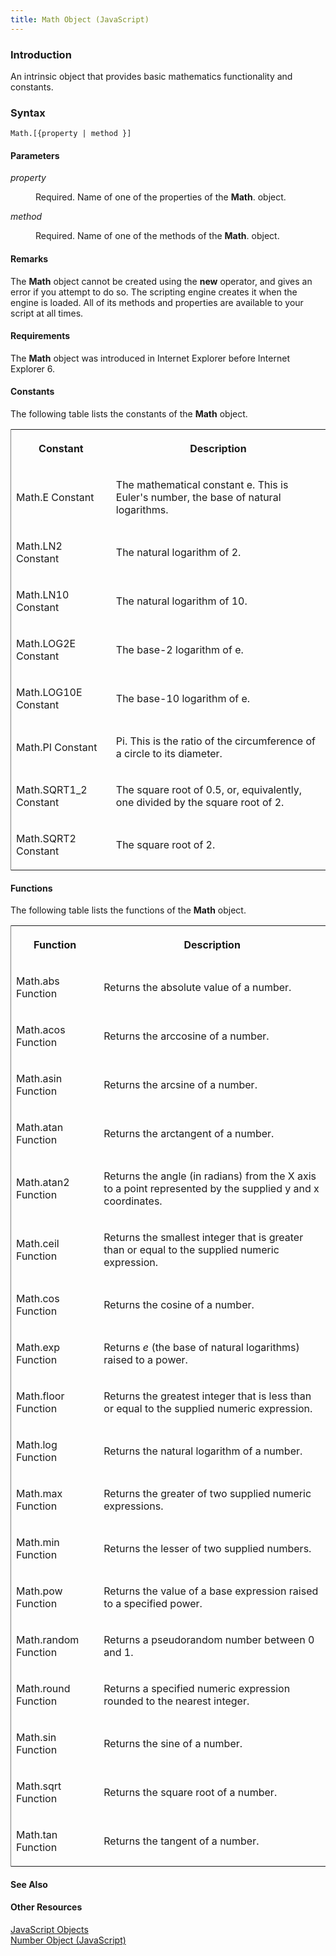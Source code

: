 ```yaml
---
title: Math Object (JavaScript)
---
```


### Introduction 

 An intrinsic object that provides basic mathematics functionality and constants.

### Syntax 

```
Math.[{property | method }]
```

#### Parameters 

<div id="sectionSection0" class="section" name="collapseableSection" style="" expanded="true">
  <dl class="authored">
    <dt>
      <i xmlns:util="util">property</i>
    </dt>
    <dd>
      <p xmlns:util="util">
        Required. Name of one of the properties of the <b>Math</b>. object.
      </p>
    </dd>
    <dt>
      <i xmlns:util="util">method</i>
    </dt>
    <dd>
      <p xmlns:util="util">
        Required. Name of one of the methods of the <b>Math</b>. object.
      </p>
    </dd>
  </dl>
</div>

#### Remarks 

<div id="languageReferenceRemarksSection" class="section" name="collapseableSection" style="">
  <p xmlns:util="util">
    The <b>Math</b> object cannot be created using the <b>new</b> operator, and gives an error if you attempt to do so. The scripting engine creates it when the engine is loaded. All of its methods
    and properties are available to your script at all times.
  </p>
</div>

#### Requirements 

<div id="requirementsTitleSection" class="section" name="collapseableSection" style="">
  <p xmlns:util="util">
    The <b>Math</b> object was introduced in Internet Explorer before Internet Explorer 6.
  </p>
</div>

#### Constants 

<div id="sectionSection1" class="section" name="collapseableSection" style="" expanded="true">
  <p xmlns:util="util">
    The following table lists the constants of the <b>Math</b> object.
  </p>
  <div class="caption"></div>
  <div class="tableSection">
    <table width="50%" cellspacing="2" cellpadding="5" frame="lhs">
      <tr>
        <th>
          <p xmlns:util="util">
            Constant
          </p>
        </th>
        <th>
          <p xmlns:util="util">
            Description
          </p>
        </th>
      </tr>
      <tr>
        <td>
          <p xmlns:util="util">
            Math.E Constant
          </p>
        </td>
        <td>
          <p xmlns:util="util">
            The mathematical constant e. This is Euler's number, the base of natural logarithms.
          </p>
        </td>
      </tr>
      <tr>
        <td>
          <p xmlns:util="util">
            Math.LN2 Constant
          </p>
        </td>
        <td>
          <p xmlns:util="util">
            The natural logarithm of 2.
          </p>
        </td>
      </tr>
      <tr>
        <td>
          <p xmlns:util="util">
            Math.LN10 Constant
          </p>
        </td>
        <td>
          <p xmlns:util="util">
            The natural logarithm of 10.
          </p>
        </td>
      </tr>
      <tr>
        <td>
          <p xmlns:util="util">
            Math.LOG2E Constant
          </p>
        </td>
        <td>
          <p xmlns:util="util">
            The base-2 logarithm of e.
          </p>
        </td>
      </tr>
      <tr>
        <td>
          <p xmlns:util="util">
            Math.LOG10E Constant
          </p>
        </td>
        <td>
          <p xmlns:util="util">
            The base-10 logarithm of e.
          </p>
        </td>
      </tr>
      <tr>
        <td>
          <p xmlns:util="util">
            Math.PI Constant
          </p>
        </td>
        <td>
          <p xmlns:util="util">
            Pi. This is the ratio of the circumference of a circle to its diameter.
          </p>
        </td>
      </tr>
      <tr>
        <td>
          <p xmlns:util="util">
            Math.SQRT1_2 Constant
          </p>
        </td>
        <td>
          <p xmlns:util="util">
            The square root of 0.5, or, equivalently, one divided by the square root of 2.
          </p>
        </td>
      </tr>
      <tr>
        <td>
          <p xmlns:util="util">
            Math.SQRT2 Constant
          </p>
        </td>
        <td>
          <p xmlns:util="util">
            The square root of 2.
          </p>
        </td>
      </tr>
    </table>
  </div>
</div>

#### Functions 

<div id="sectionSection2" class="section" name="collapseableSection" style="" expanded="true">
  <p xmlns:util="util">
    The following table lists the functions of the <b>Math</b> object.
  </p>
  <div class="caption"></div>
  <div class="tableSection">
    <table width="50%" cellspacing="2" cellpadding="5" frame="lhs">
      <tr>
        <th>
          <p xmlns:util="util">
            Function
          </p>
        </th>
        <th>
          <p xmlns:util="util">
            Description
          </p>
        </th>
      </tr>
      <tr>
        <td>
          <p xmlns:util="util">
            Math.abs Function
          </p>
        </td>
        <td>
          <p xmlns:util="util">
            Returns the absolute value of a number.
          </p>
        </td>
      </tr>
      <tr>
        <td>
          <p xmlns:util="util">
            Math.acos Function
          </p>
        </td>
        <td>
          <p xmlns:util="util">
            Returns the arccosine of a number.
          </p>
        </td>
      </tr>
      <tr>
        <td>
          <p xmlns:util="util">
            Math.asin Function
          </p>
        </td>
        <td>
          <p xmlns:util="util">
            Returns the arcsine of a number.
          </p>
        </td>
      </tr>
      <tr>
        <td>
          <p xmlns:util="util">
            Math.atan Function
          </p>
        </td>
        <td>
          <p xmlns:util="util">
            Returns the arctangent of a number.
          </p>
        </td>
      </tr>
      <tr>
        <td>
          <p xmlns:util="util">
            Math.atan2 Function
          </p>
        </td>
        <td>
          <p xmlns:util="util">
            Returns the angle (in radians) from the X axis to a point represented by the supplied y and x coordinates.
          </p>
        </td>
      </tr>
      <tr>
        <td>
          <p xmlns:util="util">
            Math.ceil Function
          </p>
        </td>
        <td>
          <p xmlns:util="util">
            Returns the smallest integer that is greater than or equal to the supplied numeric expression.
          </p>
        </td>
      </tr>
      <tr>
        <td>
          <p xmlns:util="util">
            Math.cos Function
          </p>
        </td>
        <td>
          <p xmlns:util="util">
            Returns the cosine of a number.
          </p>
        </td>
      </tr>
      <tr>
        <td>
          <p xmlns:util="util">
            Math.exp Function
          </p>
        </td>
        <td>
          <p xmlns:util="util">
            Returns <i>e</i> (the base of natural logarithms) raised to a power.
          </p>
        </td>
      </tr>
      <tr>
        <td>
          <p xmlns:util="util">
            Math.floor Function
          </p>
        </td>
        <td>
          <p xmlns:util="util">
            Returns the greatest integer that is less than or equal to the supplied numeric expression.
          </p>
        </td>
      </tr>
      <tr>
        <td>
          <p xmlns:util="util">
            Math.log Function
          </p>
        </td>
        <td>
          <p xmlns:util="util">
            Returns the natural logarithm of a number.
          </p>
        </td>
      </tr>
      <tr>
        <td>
          <p xmlns:util="util">
            Math.max Function
          </p>
        </td>
        <td>
          <p xmlns:util="util">
            Returns the greater of two supplied numeric expressions.
          </p>
        </td>
      </tr>
      <tr>
        <td>
          <p xmlns:util="util">
            Math.min Function
          </p>
        </td>
        <td>
          <p xmlns:util="util">
            Returns the lesser of two supplied numbers.
          </p>
        </td>
      </tr>
      <tr>
        <td>
          <p xmlns:util="util">
            Math.pow Function
          </p>
        </td>
        <td>
          <p xmlns:util="util">
            Returns the value of a base expression raised to a specified power.
          </p>
        </td>
      </tr>
      <tr>
        <td>
          <p xmlns:util="util">
            Math.random Function
          </p>
        </td>
        <td>
          <p xmlns:util="util">
            Returns a pseudorandom number between 0 and 1.
          </p>
        </td>
      </tr>
      <tr>
        <td>
          <p xmlns:util="util">
            Math.round Function
          </p>
        </td>
        <td>
          <p xmlns:util="util">
            Returns a specified numeric expression rounded to the nearest integer.
          </p>
        </td>
      </tr>
      <tr>
        <td>
          <p xmlns:util="util">
            Math.sin Function
          </p>
        </td>
        <td>
          <p xmlns:util="util">
            Returns the sine of a number.
          </p>
        </td>
      </tr>
      <tr>
        <td>
          <p xmlns:util="util">
            Math.sqrt Function
          </p>
        </td>
        <td>
          <p xmlns:util="util">
            Returns the square root of a number.
          </p>
        </td>
      </tr>
      <tr>
        <td>
          <p xmlns:util="util">
            Math.tan Function
          </p>
        </td>
        <td>
          <p xmlns:util="util">
            Returns the tangent of a number.
          </p>
        </td>
      </tr>
    </table>
  </div>
</div>

#### See Also 

<div id="seeAlsoSection" class="section" name="collapseableSection" style="">
  <h4 class="subHeading">
    Other Resources
  </h4>
  <div class="seeAlsoStyle">
    <span sdata="link" xmlns:util="util"><a href="4a29a831-41c9-4843-9385-c3879e385585.htm">JavaScript Objects</a></span>
  </div>
  <div class="seeAlsoStyle">
    <span sdata="link" xmlns:util="util"><a href="76e87c37-cf6c-46cc-bafa-04be1fe3d78d.htm">Number Object (JavaScript)</a></span>
  </div>
</div>

